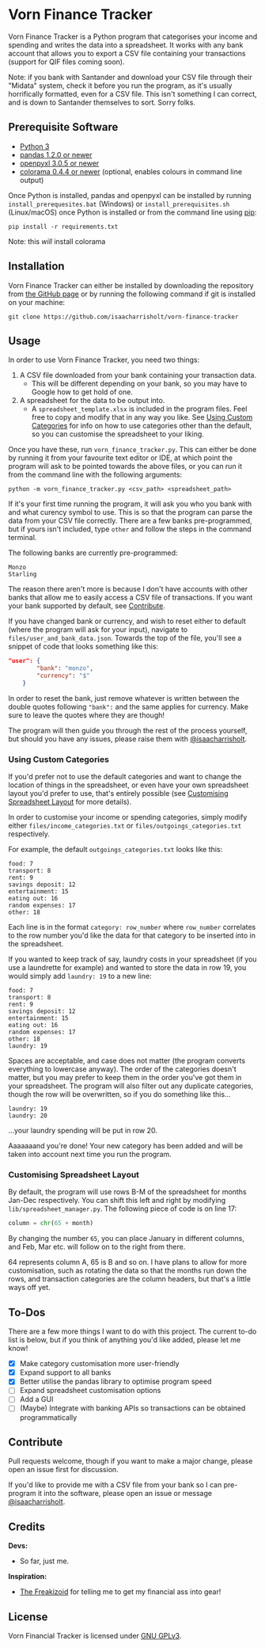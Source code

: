 # Vorn Finance Tracker

Vorn Finance Tracker is a Python program that categorises your income and spending and writes the data into a
spreadsheet. It works with any bank account that allows you to export a CSV file containing your transactions (support
for QIF files coming soon). 

Note: if you bank with Santander and download your CSV file through their "Midata" system, check it before you run the
program, as it's usually horrifically formatted, even for a CSV file. This isn't something I can correct, and is down
to Santander themselves to sort. Sorry folks.

## Prerequisite Software

- [Python 3](https://www.python.org/)
- [pandas 1.2.0 or newer](https://pandas.pydata.org/)
- [openpyxl 3.0.5 or newer](https://pypi.org/project/openpyxl/)
- [colorama 0.4.4 or newer](https://pypi.org/project/colorama/) (optional, enables colours in command line output)

Once Python is installed, pandas and openpyxl can be installed by running `install_prerequesites.bat` (Windows) or 
`install_prerequisites.sh` (Linux/macOS) once Python is installed or from the command line using
[pip](https://pypi.org/project/pip/):

```commandline
pip install -r requirements.txt
```
Note: this _will_ install colorama

## Installation

Vorn Finance Tracker can either be installed by downloading the repository from
[the GitHub page](https://github.com/isaacharrisholt/vorn-finance-tracker) or by running the following command if git
is installed on your machine:
```commandline
git clone https://github.com/isaacharrisholt/vorn-finance-tracker
```

## Usage
In order to use Vorn Finance Tracker, you need two things:
1. A CSV file downloaded from your bank containing your transaction data.
   - This will be different depending on your bank, so you may have to Google how to get hold of one. 
2. A spreadsheet for the data to be output into.
   - A `spreadsheet_template.xlsx` is included in the program files. Feel free to copy and modify that in any way you
    like. See [Using Custom Categories](#using-custom-categories) for info on how to use categories other than the 
     default, so you can customise the spreadsheet to your liking.
     
Once you have these, run `vorn_finance_tracker.py`. This can either be done by running it from your favourite text
editor or IDE, at which point the program will ask to be pointed towards the above files, or you can run it from the
command line with the following arguments:

```commandline
python -m vorn_finance_tracker.py <csv_path> <spreadsheet_path>
```

If it's your first time running the program, it will ask you who you bank with and what curency symbol to use. This is
so that the program can parse the data from your CSV file correctly. There are a few banks pre-programmed, but if yours
isn't included, type `other` and follow the steps in the command terminal.

The following banks are currently pre-programmed:
```text
Monzo
Starling
```
The reason there aren't more is because I don't have accounts with other banks that allow me to easily access a CSV file
of transactions. If you want your bank supported by default, see [Contribute](#contribute).

If you have changed bank or currency, and wish to reset either to default (where the program will ask for your input),
navigate to `files/user_and_bank_data.json`. Towards the top of the file, you'll see a snippet of code that looks
something like this:

```json
"user": {
        "bank": "monzo",
        "currency": "$"
    }
```

In order to reset the bank, just remove whatever is written between the double quotes following `"bank":` and the same
applies for currency. Make sure to leave the quotes where they are though!

The program will then guide you through the rest of the process yourself, but should you have any issues, please raise
them with [@isaacharrisholt](https://github.com/isaacharrisholt).

### Using Custom Categories

If you'd prefer not to use the default categories and want to change the location of things in the spreadsheet, or even
have your own spreadsheet layout you'd prefer to use, that's entirely possible (see
[Customising Spreadsheet Layout](#customising-spreadsheet-layout) for more details).

In order to customise your income or spending categories, simply modify either `files/income_categories.txt` or
`files/outgoings_categories.txt` respectively.

For example, the default `outgoings_categories.txt` looks like this:

```text
food: 7
transport: 8
rent: 9
savings deposit: 12
entertainment: 15
eating out: 16
random expenses: 17
other: 18
```

Each line is in the format `category: row_number` where `row_number` correlates to the row number you'd like the data 
for that category to be inserted into in the spreadsheet.

If you wanted to keep track of say, laundry costs in your spreadsheet (if you use a laundrette for example) and wanted 
to store the data in row 19, you would simply add `laundry: 19` to a new line:

```text
food: 7
transport: 8
rent: 9
savings deposit: 12
entertainment: 15
eating out: 16
random expenses: 17
other: 18
laundry: 19
```

Spaces are acceptable, and case does not matter (the program converts everything to lowercase anyway). The order of the 
categories doesn't matter, but you may prefer to keep them in the order you've got them in your spreadsheet. The program
will also filter out any duplicate categories, though the row will be overwritten, so if you do something like this...

```text
laundry: 19
laundry: 20
```

...your laundry spending will be put in row 20.

Aaaaaaand you're done! Your new category has been added and will be taken into account next time you run the program.

### Customising Spreadsheet Layout

By default, the program will use rows B-M of the spreadsheet for months Jan-Dec respectively. You can shift this left
and right by modifying `lib/spreadsheet_manager.py`. The following piece of code is on line 17:
```python
column = chr(65 + month)
```

By changing the number `65`, you can place January in different columns, and Feb, Mar etc. will follow on to the right
from there.

64 represents column A, 65 is B and so on. I have plans to allow for more customisation, such as rotating the data so
that the months run down the rows, and transaction categories are the column headers, but that's a little ways off yet.

## To-Dos

There are a few more things I want to do with this project. The current to-do list is below, but if you think of
anything you'd like added, please let me know!

- [x] Make category customisation more user-friendly
- [x] Expand support to all banks
- [x] Better utilise the pandas library to optimise program speed
- [ ] Expand spreadsheet customisation options
- [ ] Add a GUI
- [ ] \(Maybe) Integrate with banking APIs so transactions can be obtained programmatically

## Contribute

Pull requests welcome, though if you want to make a major change, please open an issue first for discussion.

If you'd like to provide me with a CSV file from your bank so I can pre-program it into the software, please open an
issue or message [@isaacharrisholt](https://github.com/isaacharrisholt).

## Credits

**Devs:**
- So far, just me.

**Inspiration:**
- [The Freakizoid](https://twitter.com/the_freakizoid) for telling me to get my financial ass into gear!

## License

Vorn Financial Tracker is licensed under [GNU GPLv3](https://www.gnu.org/licenses/gpl-3.0.en.html).
